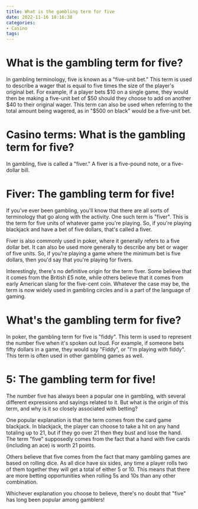 ```yaml
---
title: What is the gambling term for five
date: 2022-11-16 18:16:38
categories:
- Casino
tags:
---
```



#  What is the gambling term for five?

In gambling terminology, five is known as a "five-unit bet." This term is used to describe a wager that is equal to five times the size of the player's original bet. For example, if a player bets $10 on a single game, they would then be making a five-unit bet of $50 should they choose to add on another $40 to their original wager. This term can also be used when referring to the total amount being wagered, as in "$500 on black" would be a five-unit bet.

#  Casino terms: What is the gambling term for five?

In gambling, five is called a "fiver." A fiver is a five-pound note, or a five-dollar bill.

#  Fiver: The gambling term for five!

If you've ever been gambling, you'll know that there are all sorts of terminology that go along with the activity. One such term is "fiver". This is the term for five units of whatever game you're playing. So, if you're playing blackjack and have a bet of five dollars, that's called a fiver.

Fiver is also commonly used in poker, where it generally refers to a five dollar bet. It can also be used more generally to describe any bet or wager of five units. So, if you're playing a game where the minimum bet is five dollars, then you'd say that you're playing for fivers.

Interestingly, there's no definitive origin for the term fiver. Some believe that it comes from the British £5 note, while others believe that it comes from early American slang for the five-cent coin. Whatever the case may be, the term is now widely used in gambling circles and is a part of the language of gaming.

#  What's the gambling term for five?

In poker, the gambling term for five is "fiddy". This term is used to represent the number five when it's spoken out loud. For example, if someone bets fifty dollars in a game, they would say "Fiddy", or "I'm playing with fiddy". This term is often used in other gambling games as well.

#  5: The gambling term for five!

The number five has always been a popular one in gambling, with several different expressions and sayings related to it. But what is the origin of this term, and why is it so closely associated with betting?

One popular explanation is that the term comes from the card game blackjack. In blackjack, the player can choose to take a hit on any hand totaling up to 21, but if they go over 21 then they bust and lose the hand. The term "five" supposedly comes from the fact that a hand with five cards (including an ace) is worth 21 points.

Others believe that five comes from the fact that many gambling games are based on rolling dice. As all dice have six sides, any time a player rolls two of them together they will get a total of either 5 or 10. This means that there are more betting opportunities when rolling 5s and 10s than any other combination.

Whichever explanation you choose to believe, there's no doubt that "five" has long been popular among gamblers!